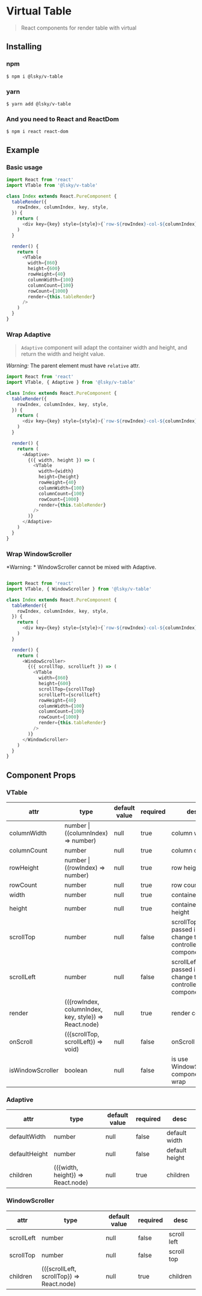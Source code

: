 # Virtual Table

> React components for render table with virtual

## Installing

### npm
```shell
$ npm i @lsky/v-table
```

### yarn
```shell
$ yarn add @lsky/v-table
```

### And you need to React and ReactDom
```shell
$ npm i react react-dom
```

## Example

### Basic usage

```javascript
import React from 'react'
import VTable from '@lsky/v-table'

class Index extends React.PureComponent {
  tableRender({
    rowIndex, columnIndex, key, style,
  }) {
    return (
      <div key={key} style={style}>{`row-${rowIndex}-col-${columnIndex}`}</div>
    )
  }

  render() {
    return (
      <VTable
        width={860}
        height={600}
        rowHeight={40}
        columnWidth={100}
        columnCount={100}
        rowCount={1000}
        render={this.tableRender}
      />
    )
  }
}
```

### Wrap Adaptive

> `Adaptive` component will adapt the container width and height, and return the width and height value.

*Warning:* The parent element must have `relative` attr.

```javascript
import React from 'react'
import VTable, { Adaptive } from '@lsky/v-table'

class Index extends React.PureComponent {
  tableRender({
    rowIndex, columnIndex, key, style,
  }) {
    return (
      <div key={key} style={style}>{`row-${rowIndex}-col-${columnIndex}`}</div>
    )
  }

  render() {
    return (
      <Adaptive>
        {({ width, height }) => (
          <VTable
            width={width}
            height={height}
            rowHeight={40}
            columnWidth={100}
            columnCount={100}
            rowCount={1000}
            render={this.tableRender}
          />
        )}
      </Adaptive>
    )
  }
}

```

### Wrap WindowScroller

*Warning: * WindowScroller cannot be mixed with Adaptive.

```javascript

import React from 'react'
import VTable, { WindowScroller } from '@lsky/v-table'

class Index extends React.PureComponent {
  tableRender({
    rowIndex, columnIndex, key, style,
  }) {
    return (
      <div key={key} style={style}>{`row-${rowIndex}-col-${columnIndex}`}</div>
    )
  }

  render() {
    return (
      <WindowScroller>
        {({ scrollTop, scrollLeft }) => (
          <VTable
            width={860}
            height={600}
            scrollTop={scrollTop}
            scrollLeft={scrollLeft}
            rowHeight={40}
            columnWidth={100}
            columnCount={100}
            rowCount={1000}
            render={this.tableRender}
          />
        )}
      </WindowScroller>
    )
  }
}

```


## Component Props

### VTable

| attr | type | default value | required | desc |
| --- | --- | --- | --- | --- |
| columnWidth | number \| ((columnIndex) => number) | null | true | column width |
| columnCount | number | null | true | column count |
| rowHeight | number \| ((rowIndex) => number) | null | true | row height |
| rowCount | number | null | true | row count |
| width | number | null | true | container width |
| height | number | null | true | container height |
| scrollTop | number | null | false | scrollTop. if passed in, change to controlled component |
| scrollLeft | number | null | false | scrollLeft. if passed in, change to controlled component |
| render | (({rowIndex, columnIndex, key, style}) => React.node) | null | true | render cell |
| onScroll | (({scrollTop, scrollLeft}) => void) | null | false | onScroll |
| isWindowScroller | boolean | null | false | is use WindowScroller component wrap |


### Adaptive 

| attr | type | default value | required | desc |
| --- | --- | --- | --- | --- |
| defaultWidth | number | null | false | default width |
| defaultHeight | number | null | false | default height |
| children | (({width, height}) => React.node) | null | true | children |


### WindowScroller

| attr | type | default value | required | desc |
| --- | --- | --- | --- | --- |
| scrollLeft | number | null | false | scroll left |
| scrollTop | number | null | false | scroll top |
| children | (({scrollLeft, scrollTop}) => React.node) | null | true | children |